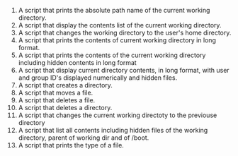 1. A script that prints the absolute path name of the current working directory.
2. A script that display the contents list of the current working directory.
3. A script that changes the working directory to the user's home directory.
4. A script that prints the contents of current working directory in long format.
5. A script that prints the contents of the current working directory including hidden contents in long format
6. A script that display current directory contents, in long format, with user and group ID's displayed numerically and hidden files.
7. A script that creates a directory. 
8. A script that moves a file. 
9. A script that deletes a file. 
10. A script that deletes a directory. 
11. A script that changes the current working directoty to the previouse directory 
12. A script that list all contents including hidden files of the working directory, parent of working dir and of /boot.
13. A script that prints the type of a file.

